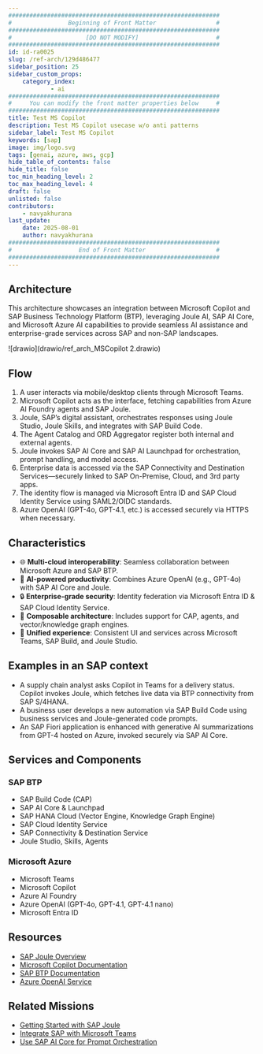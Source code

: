 ```yaml
---
############################################################
#                Beginning of Front Matter                 #
############################################################
#                     [DO NOT MODIFY]                      #
############################################################
id: id-ra0025
slug: /ref-arch/129d486477
sidebar_position: 25
sidebar_custom_props:
    category_index:
            - ai
############################################################
#     You can modify the front matter properties below     #
############################################################
title: Test MS Copilot
description: Test MS Copilot usecase w/o anti patterns
sidebar_label: Test MS Copilot
keywords: [sap]
image: img/logo.svg
tags: [genai, azure, aws, gcp]
hide_table_of_contents: false
hide_title: false
toc_min_heading_level: 2
toc_max_heading_level: 4
draft: false
unlisted: false
contributors:
    - navyakhurana
last_update:
    date: 2025-08-01
    author: navyakhurana
############################################################
#                   End of Front Matter                    #
############################################################
---
```


## Architecture

This architecture showcases an integration between Microsoft Copilot and SAP Business Technology Platform (BTP), leveraging Joule AI, SAP AI Core, and Microsoft Azure AI capabilities to provide seamless AI assistance and enterprise-grade services across SAP and non-SAP landscapes.

![drawio](drawio/ref_arch_MSCopilot 2.drawio)

## Flow

1. A user interacts via mobile/desktop clients through Microsoft Teams.
2. Microsoft Copilot acts as the interface, fetching capabilities from Azure AI Foundry agents and SAP Joule.
3. Joule, SAP’s digital assistant, orchestrates responses using Joule Studio, Joule Skills, and integrates with SAP Build Code.
4. The Agent Catalog and ORD Aggregator register both internal and external agents.
5. Joule invokes SAP AI Core and SAP AI Launchpad for orchestration, prompt handling, and model access.
6. Enterprise data is accessed via the SAP Connectivity and Destination Services—securely linked to SAP On-Premise, Cloud, and 3rd party apps.
7. The identity flow is managed via Microsoft Entra ID and SAP Cloud Identity Service using SAML2/OIDC standards.
8. Azure OpenAI (GPT-4o, GPT-4.1, etc.) is accessed securely via HTTPS when necessary.

## Characteristics

- 🌐 **Multi-cloud interoperability**: Seamless collaboration between Microsoft Azure and SAP BTP.
- 🧠 **AI-powered productivity**: Combines Azure OpenAI (e.g., GPT-4o) with SAP AI Core and Joule.
- 🔒 **Enterprise-grade security**: Identity federation via Microsoft Entra ID & SAP Cloud Identity Service.
- 🔄 **Composable architecture**: Includes support for CAP, agents, and vector/knowledge graph engines.
- 🔗 **Unified experience**: Consistent UI and services across Microsoft Teams, SAP Build, and Joule Studio.

## Examples in an SAP context

- A supply chain analyst asks Copilot in Teams for a delivery status. Copilot invokes Joule, which fetches live data via BTP connectivity from SAP S/4HANA.
- A business user develops a new automation via SAP Build Code using business services and Joule-generated code prompts.
- An SAP Fiori application is enhanced with generative AI summarizations from GPT-4 hosted on Azure, invoked securely via SAP AI Core.

## Services and Components

### SAP BTP
- SAP Build Code (CAP)
- SAP AI Core & Launchpad
- SAP HANA Cloud (Vector Engine, Knowledge Graph Engine)
- SAP Cloud Identity Service
- SAP Connectivity & Destination Service
- Joule Studio, Skills, Agents

### Microsoft Azure
- Microsoft Teams
- Microsoft Copilot
- Azure AI Foundry
- Azure OpenAI (GPT-4o, GPT-4.1, GPT-4.1 nano)
- Microsoft Entra ID

## Resources

- [SAP Joule Overview](https://www.sap.com/products/artificial-intelligence/joule.html)
- [Microsoft Copilot Documentation](https://learn.microsoft.com/en-us/microsoft-365/copilot/)
- [SAP BTP Documentation](https://help.sap.com/btp)
- [Azure OpenAI Service](https://learn.microsoft.com/en-us/azure/cognitive-services/openai/overview)

## Related Missions

- [Getting Started with SAP Joule](https://developers.sap.com)
- [Integrate SAP with Microsoft Teams](https://learn.microsoft.com/en-us/microsoftteams/platform/)
- [Use SAP AI Core for Prompt Orchestration](https://help.sap.com/docs/ai-core/)
